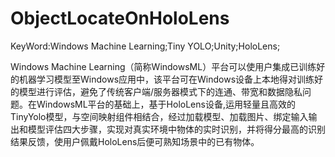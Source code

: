 # ObjectLocateOnHoloLens
KeyWord:Windows Machine Learning;Tiny YOLO;Unity;HoloLens;

Windows Machine Learning（简称WindowsML）平台可以使用户集成已训练好的机器学习模型至Windows应用中，该平台可在Windows设备上本地得对训练好的模型进行评估，避免了传统客户端/服务器模式下的连通、带宽和数据隐私问题。在WindowsML平台的基础上，基于HoloLens设备,运用轻量且高效的TinyYolo模型，与空间映射组件相结合，经过加载模型、加载图片、绑定输入输出和模型评估四大步骤，实现对真实环境中物体的实时识别，并将得分最高的识别结果反馈，使用户佩戴HoloLens后便可熟知场景中的已有物体。
